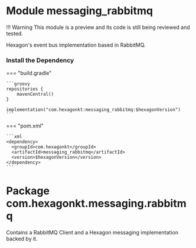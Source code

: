 
# Module messaging_rabbitmq

!!! Warning
    This module is a preview and its code is still being reviewed and tested.

Hexagon's event bus implementation based in RabbitMQ.

### Install the Dependency

=== "build.gradle"

    ```groovy
    repositories {
        mavenCentral()
    }

    implementation("com.hexagonkt:messaging_rabbitmq:$hexagonVersion")
    ```

=== "pom.xml"

    ```xml
    <dependency>
      <groupId>com.hexagonkt</groupId>
      <artifactId>messaging_rabbitmq</artifactId>
      <version>$hexagonVersion</version>
    </dependency>
    ```

# Package com.hexagonkt.messaging.rabbitmq

Contains a RabbitMQ Client and a Hexagon messaging implementation backed by it.
